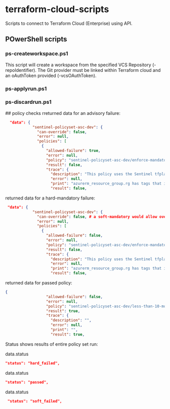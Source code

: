 # terraform-cloud-scripts
Scripts to connect to Terraform Cloud (Enterprise) using API.

## POwerShell scripts


### ps-createworkspace.ps1

This script will create a workspace from the specified VCS Repository (-repoIdentifier). The Git provider must be linked within Terraform cloud and an oAuthToken provided (-vcsOAuthToken).

### ps-applyrun.ps1

### ps-discardrun.ps1


## policy checks
rreturned data for an advisory failure:
```json  
  "data": {
            "sentinel-policyset-asc-dev": {
              "can-override": false,
              "error": null,
              "policies": [
                {
                  "allowed-failure": true,
                  "error": null,
                  "policy": "sentinel-policyset-asc-dev/enforce-mandatory-tags",
                  "result": false,
                  "trace": {
                    "description": "This policy uses the Sentinel tfplan/v2 import to require that\nspecified Azure resources have all mandatory tags",
                    "error": null,
                    "print": "azurerm_resource_group.rg has tags that is missing, null, or is not a map or a list. It should have had these items: [environment]\n",
                    "result": false,
```

returned data for a hard-mandatory failure:
```json
 "data": {
            "sentinel-policyset-asc-dev": {
              "can-override": false, # a soft-mandatory would allow overrides
              "error": null,
              "policies": [
                {
                  "allowed-failure": false,
                  "error": null,
                  "policy": "sentinel-policyset-asc-dev/enforce-mandatory-tags",
                  "result": false,
                  "trace": {
                    "description": "This policy uses the Sentinel tfplan/v2 import to require that\nspecified Azure resources have all mandatory tags",
                    "error": null,
                    "print": "azurerm_resource_group.rg has tags that is missing, null, or is not a map or a list. It should have had these items: [environment]\n",
                    "result": false,

```

returned data for passed policy:
```json
{
                  "allowed-failure": false,
                  "error": null,
                  "policy": "sentinel-policyset-asc-dev/less-than-10-month",
                  "result": true,
                  "trace": {
                    "description": "",
                    "error": null,
                    "print": "",
                    "result": true,
```

Status shows results of entire policy set run:

data.status
```json
"status": "hard_failed",
```


data.status
```json
"status": "passed",
```


data.status
```json
 "status": "soft_failed",
 ```